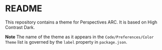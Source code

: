 # README
This repository contains a theme for Perspectives ARC. It is based on High Contrast Dark.

**Note** The name of the theme as it appears in the `Code/Preferences/Color Theme` list is governed by the `label` property in `package.json`.

##
